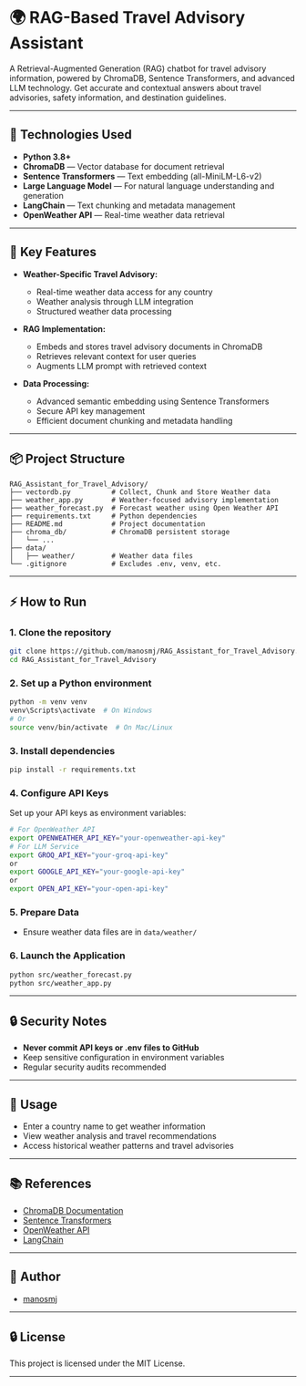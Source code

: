 # 🌍 RAG-Based Travel Advisory Assistant

A Retrieval-Augmented Generation (RAG) chatbot for travel advisory information, powered by ChromaDB, Sentence Transformers, and advanced LLM technology. Get accurate and contextual answers about travel advisories, safety information, and destination guidelines.

---

## 🚀 Technologies Used

- **Python 3.8+**
- **ChromaDB** — Vector database for document retrieval
- **Sentence Transformers** — Text embedding (all-MiniLM-L6-v2)
- **Large Language Model** — For natural language understanding and generation
- **LangChain** — Text chunking and metadata management
- **OpenWeather API** — Real-time weather data retrieval

---

## 🧠 Key Features

- **Weather-Specific Travel Advisory:**
  - Real-time weather data access for any country
  - Weather analysis through LLM integration
  - Structured weather data processing

- **RAG Implementation:**
  - Embeds and stores travel advisory documents in ChromaDB
  - Retrieves relevant context for user queries
  - Augments LLM prompt with retrieved context

- **Data Processing:**
  - Advanced semantic embedding using Sentence Transformers
  - Secure API key management
  - Efficient document chunking and metadata handling

---

## 📦 Project Structure

```
RAG_Assistant_for_Travel_Advisory/
├── vectordb.py          # Collect, Chunk and Store Weather data
├── weather_app.py       # Weather-focused advisory implementation
├── weather_forecast.py  # Forecast weather using Open Weather API
├── requirements.txt     # Python dependencies
├── README.md            # Project documentation
├── chroma_db/           # ChromaDB persistent storage
│   └── ...
├── data/               
│   ├── weather/         # Weather data files
└── .gitignore           # Excludes .env, venv, etc.
```

---

## ⚡️ How to Run

### 1. Clone the repository
```sh
git clone https://github.com/manosmj/RAG_Assistant_for_Travel_Advisory.git
cd RAG_Assistant_for_Travel_Advisory
```

### 2. Set up a Python environment
```sh
python -m venv venv
venv\Scripts\activate  # On Windows
# Or
source venv/bin/activate  # On Mac/Linux
```

### 3. Install dependencies
```sh
pip install -r requirements.txt
```

### 4. Configure API Keys
Set up your API keys as environment variables:
```sh
# For OpenWeather API
export OPENWEATHER_API_KEY="your-openweather-api-key"
# For LLM Service
export GROQ_API_KEY="your-groq-api-key"
or
export GOOGLE_API_KEY="your-google-api-key"
or
export OPEN_API_KEY="your-open-api-key"
```

### 5. Prepare Data
- Ensure weather data files are in `data/weather/`

### 6. Launch the Application
```sh
python src/weather_forecast.py
python src/weather_app.py
```

---

## 🔒 Security Notes
- **Never commit API keys or .env files to GitHub**
- Keep sensitive configuration in environment variables
- Regular security audits recommended

---

## 📝 Usage
- Enter a country name to get weather information
- View weather analysis and travel recommendations
- Access historical weather patterns and travel advisories

---

## 📚 References
- [ChromaDB Documentation](https://www.trychroma.com/)
- [Sentence Transformers](https://www.sbert.net/)
- [OpenWeather API](https://openweathermap.org/api)
- [LangChain](https://langchain.org/)

---

## 👤 Author
- [manosmj](https://github.com/manosmj)

---

## 🔒 License
This project is licensed under the MIT License.

---
